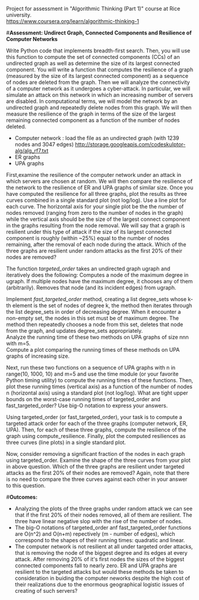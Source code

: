 Project for assessment in "Algorithmic Thinking (Part 1)" course at Rice university.  
https://www.coursera.org/learn/algorithmic-thinking-1  

#**Assessment: Undirect Graph, Connected Components and Resilience of Computer Networks**  
    
Write Python code that implements breadth-first search. Then, you will use this function to compute the set of connected components (CCs) of an undirected graph as well as determine the size of its largest connected component. You will write a function that computes the resilience of a graph (measured by the size of its largest connected component) as a sequence of nodes are deleted from the graph. Then we will analyze the connectivity of a computer network as it undergoes a cyber-attack. In particular, we will simulate an attack on this network in which an increasing number of servers are disabled. In computational terms, we will model the network by an undirected graph and repeatedly delete nodes from this graph. We will then measure the resilience of the graph in terms of the size of the largest remaining connected component as a function of the number of nodes deleted.  
- Computer network : load the file as an undirected graph (with 1239 nodes and 3047 edges)
  http://storage.googleapis.com/codeskulptor-alg/alg_rf7.txt
- ER graphs
- UPA graphs    

First,examine the resilience of the computer network under an attack in which servers are chosen at random. We will then compare the resilience of the network to the resilience of ER and UPA graphs of similar size. Once you have computed the resilience for all three graphs, plot the results as three curves combined in a single standard plot (not log/log). Use a line plot for each curve. The horizontal axis for your single plot be the the number of nodes removed (ranging from zero to the number of nodes in the graph) while the vertical axis should be the size of the largest connect component in the graphs resulting from the node removal.
We will say that a graph is resilient under this type of attack if the size of its largest connected component is roughly (within ~25%) equal to the number of nodes remaining, after the removal of each node during the attack. Which of the three graphs are resilient under random attacks as the first 20% of their nodes are removed?    

The function *targeted_order* takes an undirected graph ugraph and iteratively does the following:
    Computes a node of the maximum degree in ugraph. If multiple nodes have the maximum degree, it chooses any of them (arbitrarily).
    Removes that node (and its incident edges) from ugraph.    

Implement *fast_targeted_order* method, creating a list degree_sets whose k-th element is the set of nodes of degree k, the method then iterates through the list degree_sets in order of decreasing degree. When it encounter a non-empty set, the nodes in this set must be of maximum degree. The method then repeatedly chooses a node from this set, deletes that node from the graph, and updates degree_sets appropriately.  
Analyze the running time of these two methods on UPA graphs of size nnn with m=5.   
Compute a plot comparing the running times of these methods on UPA graphs of increasing size.  

Next, run these two functions on a sequence of UPA graphs with n in range(10, 1000, 10) and m=5 and use the time module (or your favorite Python timing utility) to compute the running times of these functions. Then, plot these running times (vertical axis) as a function of the number of nodes n (horizontal axis) using a standard plot (not log/log). What are tight upper bounds on the worst-case running times of targeted_order and fast_targeted_order? Use big-O notation to express your answers.  

Using targeted_order (or fast_targeted_order), your task is to compute a targeted attack order for each of the three graphs (computer network, ER, UPA). Then, for each of these three graphs, compute the resilience of the graph using compute_resilience. Finally, plot the computed resiliences as three curves (line plots) in a single standard plot.   

Now, consider removing a significant fraction of the nodes in each graph using targeted_order. Examine the shape of the three curves from your plot in above question. Which of the three graphs are resilient under targeted attacks as the first 20% of their nodes are removed? Again, note that there is no need to compare the three curves against each other in your answer to this question.  


#**Outcomes:**  

- Analyzing the plots of the three graphs under random attack we can see that if the first 20% of their nodes removed, all of them are resilient. The three have linear negative slop with the rise of the number of nodes.  
- The big-O notations of targeted_order anf fast_targeted_order functions are  O(n^2) and O(n+m) repectively (m - number of edges), which correspond to the shapes of their running times: quadratic and linear.  
- The computer network is not resilient at all under targeted order attacks, that is removing the node of the biggest degree and its edges at every attack. After removing 20% of it's first  nodes the sizes of the biggest connected components fall to nearly zero. ER and UPA graphs are resilient to the targeted attacks but would these methods be taken to consideration in buiding the computer neworks despite the high cost of their realizations due to the enormous geographical logistic issues of creating of such servers?  

